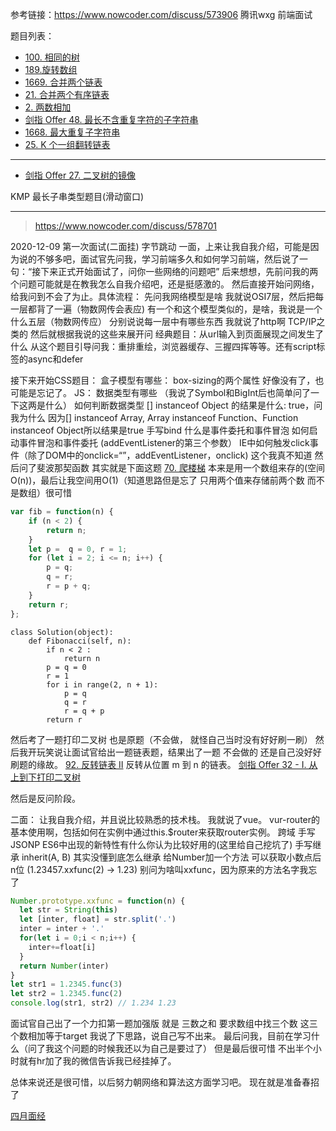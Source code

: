 参考链接：https://www.nowcoder.com/discuss/573906 腾讯wxg 前端面试


题目列表：

- [100. 相同的树](https://leetcode-cn.com/problems/same-tree/)
- [189.旋转数组](https://leetcode-cn.com/problems/rotate-array/)
- [1669. 合并两个链表](https://leetcode-cn.com/problems/merge-in-between-linked-lists/)
- [21. 合并两个有序链表](https://leetcode-cn.com/problems/merge-two-sorted-lists/)
- [2. 两数相加](https://leetcode-cn.com/problems/add-two-numbers/)
- [剑指 Offer 48. 最长不含重复字符的子字符串](https://leetcode-cn.com/problems/zui-chang-bu-han-zhong-fu-zi-fu-de-zi-zi-fu-chuan-lcof/)
- [1668. 最大重复子字符串](https://leetcode-cn.com/problems/maximum-repeating-substring/)
- [25. K 个一组翻转链表](https://leetcode-cn.com/problems/reverse-nodes-in-k-group/)

----
- [剑指 Offer 27. 二叉树的镜像](https://leetcode-cn.com/problems/er-cha-shu-de-jing-xiang-lcof/)

KMP 最长子串类型题目(滑动窗口)


----

> https://www.nowcoder.com/discuss/578701

2020-12-09 第一次面试(二面挂)
字节跳动
一面，上来让我自我介绍，可能是因为说的不够多吧，面试官先问我，学习前端多久和如何学习前端，然后说了一句：“接下来正式开始面试了，问你一些网络的问题吧”
后来想想，先前问我的两个问题可能就是在教我怎么自我介绍吧，还是挺感激的。
然后直接开始问网络，给我问到不会了为止。具体流程：
先问我网络模型是啥 我就说OSI7层，然后把每一层都背了一遍（物数网传会表应)
有一个和这个模型类似的，是啥，我说是一个什么五层（物数网传应）
分别说说每一层中有哪些东西
  我就说了http啊 TCP/IP之类的 然后就根据我说的这些来展开问
经典题目：从url输入到页面展现之间发生了什么
从这个题目引导问我：重排重绘，浏览器缓存、三握四挥等等。还有script标签的async和defer

接下来开始CSS题目：
盒子模型有哪些：
  box-sizing的两个属性
  好像没有了，也可能是忘记了。
JS：
数据类型有哪些 （我说了Symbol和BigInt后也简单问了一下这两是什么）
如何判断数据类型
[] instanceof Object 的结果是什么:
true，问我为什么 因为[] instanceof Array, Array instanceof Function、Function instanceof Object所以结果是true
手写bind
什么是事件委托和事件冒泡
如何启动事件冒泡和事件委托 (addEventListener的第三个参数）
IE中如何触发click事件（除了DOM中的onclick=“”，addEventListener，onclick) 这个我真不知道
然后问了斐波那契函数 
其实就是下面这题
[70. 爬楼梯](https://leetcode-cn.com/problems/climbing-stairs/) 
本来是用一个数组来存的(空间O(n))，最后让我空间用O(1)（知道思路但是忘了 只用两个值来存储前两个数 而不是数组）很可惜
```js
var fib = function(n) {
    if (n < 2) {
        return n;
    }
    let p =  q = 0, r = 1;
    for (let i = 2; i <= n; i++) {
        p = q;
        q = r;
        r = p + q;
    }
    return r;
};
```

```python3
class Solution(object):
    def Fibonacci(self, n):
        if n < 2 :
            return n
        p = q = 0
        r = 1
        for i in range(2, n + 1):
            p = q
            q = r
            r = q + p
        return r
```



然后考了一题打印二叉树 也是原题（不会做， 就怪自己当时没有好好刷一刷）
然后我开玩笑说让面试官给出一题链表题，结果出了一题 不会做的 还是自己没好好刷题的缘故。
[92. 反转链表 II](https://leetcode-cn.com/problems/reverse-linked-list-ii/) 反转从位置 m 到 n 的链表。
[剑指 Offer 32 - I. 从上到下打印二叉树](https://leetcode-cn.com/problems/cong-shang-dao-xia-da-yin-er-cha-shu-lcof/)

然后是反问阶段。


二面：
让我自我介绍，并且说比较熟悉的技术栈。
我就说了vue。
vur-router的基本使用啊，包括如何在实例中通过this.$router来获取router实例。
跨域 手写JSONP
ES6中出现的新特性有什么你认为比较好用的(这里给自己挖坑了)
手写继承 inherit(A, B) 其实没懂到底怎么继承
给Number加一个方法 可以获取小数点后n位 (1.23457.xxfunc(2) -> 1.23) 
别问为啥叫xxfunc，因为原来的方法名字我忘了
```js
Number.prototype.xxfunc = function(n) {
  let str = String(this)
  let [inter, float] = str.split('.')
  inter = inter + '.'
  for(let i = 0;i < n;i++) {
    inter+=float[i]
  }
  return Number(inter)
}
let str1 = 1.2345.func(3)
let str2 = 1.2345.func(2)
console.log(str1, str2) // 1.234 1.23
```
面试官自己出了一个力扣第一题加强版 就是 三数之和 要求数组中找三个数 这三个数相加等于target 我说了下思路，说自己写不出来。
最后问我，目前在学习什么（问了我这个问题的时候我还以为自己是要过了）
但是最后很可惜 不出半个小时就有hr加了我的微信告诉我已经挂掉了。

总体来说还是很可惜，以后努力朝网络和算法这方面学习吧。
现在就是准备春招了



[四月面经](./2021-04.md)